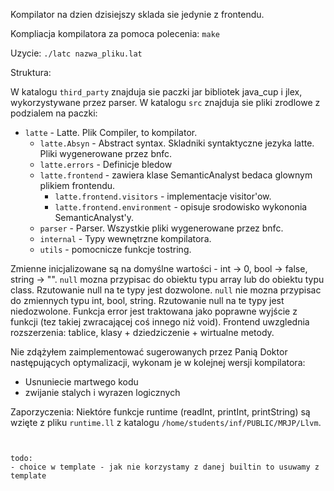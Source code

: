 Kompilator na dzien dzisiejszy sklada sie jedynie z frontendu.

Kompliacja kompilatora za pomoca polecenia: `make`

Uzycie: `./latc nazwa_pliku.lat`

Struktura:

W katalogu `third_party` znajduja sie paczki jar bibliotek java_cup i jlex, wykorzystywane przez parser. W katalogu `src` znajduja
sie pliki zrodlowe z podzialem na paczki:
- `latte` - Latte. Plik Compiler, to kompilator.
  - `latte.Absyn` - Abstract syntax. Skladniki syntaktyczne jezyka latte. Pliki wygenerowane przez bnfc.
  - `latte.errors` - Definicje bledow
  - `latte.frontend` - zawiera klase SemanticAnalyst bedaca glownym plikiem frontendu.
      - `latte.frontend.visitors` - implementacje visitor'ow.
      - `latte.frontend.environment` - opisuje srodowisko wykononia SemanticAnalyst'y.
  - `parser` - Parser. Wszystkie pliki wygenerowane przez bnfc.
  - `internal` - Typy wewnętrzne kompilatora. 
  - `utils` - pomocnicze funkcje tostring.


Zmienne inicjalizowane są na domyślne wartości - int -> 0, bool -> false, string -> "".
`null` mozna przypisac do obiektu typu array lub do obiektu typu class. Rzutowanie null na te typy jest dozwolone.
`null` nie mozna przypisac do zmiennych typu int, bool, string. Rzutowanie null na te typy jest niedozwolone.
Funkcja error jest traktowana jako poprawne wyjście z funkcji (tez takiej zwracającej coś innego niż void).
Frontend uwzglednia rozszerzenia: tablice, klasy + dziedziczenie + wirtualne metody.

Nie zdążyłem zaimplementować  sugerowanych przez Panią Doktor następujących optymalizacji, wykonam je w kolejnej wersji kompilatora:
- Usnuniecie martwego kodu
- zwijanie stalych i wyrazen logicznych

Zaporzyczenia:
Niektóre funkcje runtime (readInt, printInt, printString) są wzięte z pliku `runtime.ll` z katalogu `/home/students/inf/PUBLIC/MRJP/Llvm`.
````


todo:
- choice w template - jak nie korzystamy z danej builtin to usuwamy z template